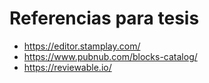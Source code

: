 # Referencias para tesis
* https://editor.stamplay.com/
* https://www.pubnub.com/blocks-catalog/
* https://reviewable.io/
